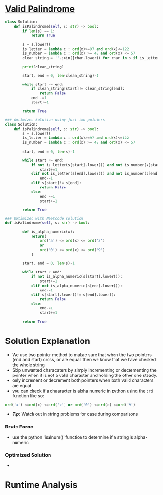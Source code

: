 # [Valid Palindrome](https://leetcode.com/problems/valid-palindrome/)

```python
class Solution:
    def isPalindrome(self, s: str) -> bool:
        if len(s) == 1:
            return True
        
        s = s.lower()
        is_letter = lambda x : ord(x)>=97 and ord(x)<=122 
        is_number = lambda x : ord(x) >= 48 and ord(x) <= 57
        clean_string = ''.join([char.lower() for char in s if is_letter(char.lower()) or is_number(char.lower())])

        print(clean_string)

        start, end = 0, len(clean_string)-1

        while start <= end:
            if clean_string[start]!= clean_string[end]:
                return False
            end -=1
            start+=1

        return True

### Optimized Solution using just two pointers
class Solution:
    def isPalindrome(self, s: str) -> bool:
        s = s.lower()
        is_letter = lambda x : ord(x)>=97 and ord(x)<=122 
        is_number = lambda x : ord(x) >= 48 and ord(x) <= 57
        
        start, end = 0, len(s)-1

        while start <= end:
            if not is_letter(s[start].lower()) and not is_number(s[start].lower()):
                start+=1
            elif not is_letter(s[end].lower()) and not is_number(s[end].lower()):
                end-=1
            elif s[start]!= s[end]:
                return False
            else:
                end -=1
                start+=1

        return True

### Optimized with Neetcode solution 
def isPalindrome(self, s: str) -> bool:

        def is_alpha_numeric(x):
            return(
                ord('a') <= ord(x) <= ord('z') 
                or
                ord('0') <= ord(x) <= ord('9')
            )
        
        start, end = 0, len(s)-1

        while start < end:
            if not is_alpha_numeric(s[start].lower()):
                start+=1
            elif not is_alpha_numeric(s[end].lower()):
                end-=1
            elif s[start].lower()!= s[end].lower():
                return False
            else:
                end-=1
                start+=1

        return True

```

# Solution Explanation 
- We use two pointer method to makae sure that when the two pointers (end and start) cross, or are equal, then we know that we have checked the whole string
- Skip unwanted characaters by simply incrementing or decrementing the pointer when it is not a valid character and holding the other one steady.
- only increment or decrement both pointers when both valid characters are equal 
- you can check if a chaaracter is alpha numeric in python using the `ord` function like so: 
```python
ord('a') <=ord(c) <=ord('z') or ord('0') <=ord(c) <=ord('9')
```
- ***Tip:*** Watch out in string problems for case during comparisons

### Brute Force 
- use the python 'isalnum()' function to determine if a string is alpha-numeric 


### Optimized Solution 
- 

# Runtime Analysis  